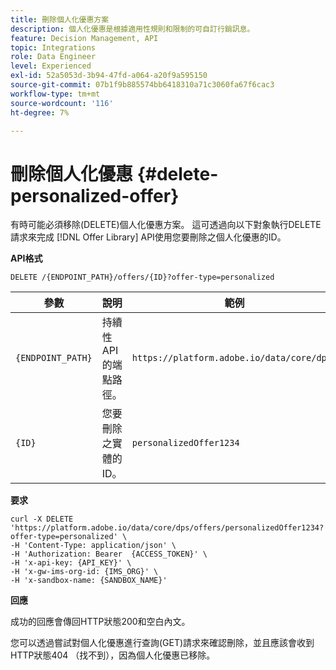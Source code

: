 ```yaml
---
title: 刪除個人化優惠方案
description: 個人化優惠是根據適用性規則和限制的可自訂行銷訊息。
feature: Decision Management, API
topic: Integrations
role: Data Engineer
level: Experienced
exl-id: 52a5053d-3b94-47fd-a064-a20f9a595150
source-git-commit: 07b1f9b885574bb6418310a71c3060fa67f6cac3
workflow-type: tm+mt
source-wordcount: '116'
ht-degree: 7%

---
```


# 刪除個人化優惠 {#delete-personalized-offer}

有時可能必須移除(DELETE)個人化優惠方案。 這可透過向以下對象執行DELETE請求來完成 [!DNL Offer Library] API使用您要刪除之個人化優惠的ID。

**API格式**

```http
DELETE /{ENDPOINT_PATH}/offers/{ID}?offer-type=personalized
```

| 參數 | 說明 | 範例 |
| --------- | ----------- | ------- |
| `{ENDPOINT_PATH}` | 持續性API的端點路徑。 | `https://platform.adobe.io/data/core/dps/` |
| `{ID}` | 您要刪除之實體的ID。 | `personalizedOffer1234` |

**要求**

```shell
curl -X DELETE 'https://platform.adobe.io/data/core/dps/offers/personalizedOffer1234?offer-type=personalized' \
-H 'Content-Type: application/json' \
-H 'Authorization: Bearer  {ACCESS_TOKEN}' \
-H 'x-api-key: {API_KEY}' \
-H 'x-gw-ims-org-id: {IMS_ORG}' \
-H 'x-sandbox-name: {SANDBOX_NAME}'
```

**回應**

成功的回應會傳回HTTP狀態200和空白內文。

您可以透過嘗試對個人化優惠進行查詢(GET)請求來確認刪除，並且應該會收到HTTP狀態404 （找不到），因為個人化優惠已移除。
